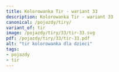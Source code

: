 ```yaml
---
title: Kolorowanka Tir - wariant 33
description: Kolorowanka Tir - wariant 33
canonical: /pojazdy/tiry/
variant_of: tir
image: /pojazdy/tiry/33/tir-33.svg
pdf: /pojazdy/tiry/33/tir-33.pdf
alt: "tir kolorowanka dla dzieci"
tags:
- pojazdy
- tir
---
```


